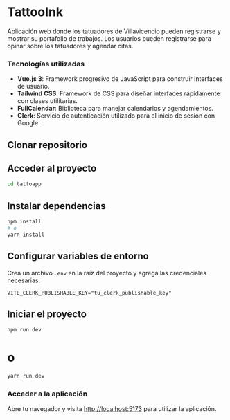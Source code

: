 # TattooInk

Aplicación web donde los tatuadores de Villavicencio pueden registrarse y mostrar su portafolio de trabajos. Los usuarios pueden registrarse para opinar sobre los tatuadores y agendar citas.  

### Tecnologías utilizadas  
- **Vue.js 3**: Framework progresivo de JavaScript para construir interfaces de usuario.  
- **Tailwind CSS**: Framework de CSS para diseñar interfaces rápidamente con clases utilitarias.  
- **FullCalendar**: Biblioteca para manejar calendarios y agendamientos.  
- **Clerk**: Servicio de autenticación utilizado para el inicio de sesión con Google.  

## Clonar repositorio  


## Acceder al proyecto  
```bash
cd tattoapp
```

## Instalar dependencias  
```bash
npm install
# o
yarn install
```

## Configurar variables de entorno  
Crea un archivo `.env` en la raíz del proyecto y agrega las credenciales necesarias:  

```env
VITE_CLERK_PUBLISHABLE_KEY="tu_clerk_publishable_key"
```

## Iniciar el proyecto  
```bash
npm run dev
```
# o
```bash
yarn run dev
```

### Acceder a la aplicación  
Abre tu navegador y visita [http://localhost:5173](http://localhost:5173) para utilizar la aplicación.  
